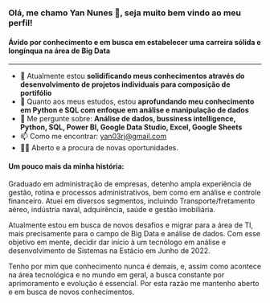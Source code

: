 ### Olá, me chamo Yan Nunes 👋, seja muito bem vindo ao meu perfil!

#### Ávido por conhecimento e em busca em estabelecer uma carreira sólida e longínqua na área de Big Data

---

* 🔭 Atualmente estou **solidificando meus conhecimentos através do desenvolvimento de projetos individuais para composição de portifólio**
* 🌱  Quanto aos meus estudos, estou **aprofundando meu conhecimento em Python e SQL com enfoque em análise e manipulação de dados**
* 💬 Me pergunte sobre: **Análise de dados, bussiness intelligence, Python, SQL, Power BI, Google Data Studio, Excel, Google Sheets**
* 📫 Como me encontrar: [yan03rj@gmail.com](mailto:yan03rj@gmail.com)
* :raising_hand_man: Aberto e a procura de novas oportunidades.

#### Um pouco mais da minha história:

Graduado em administração de empresas, detenho ampla experiência de gestão, rotina e processos administrativos, bem como em análise e controle financeiro. Atuei em diversos segmentos, incluindo Transporte/fretamento aéreo, indústria naval, adquirência, saúde e gestão imobiliária. 

Atualmente estou em busca de novos desafios e migrar para a área de TI, mais precisamente para o campo de Big Data e análise de dados. Com esse objetivo em mente, decidir dar início à um tecnólogo em análise e desenvolvimento de Sistemas na Estácio em Junho de 2022.

Tenho por mim que conhecimento nunca é demais, e, assim como acontece na área tecnológica e no mundo em geral, a busca constante por aprimoramento e evolução é essencial. Por esta razão me mantenho aberto e em busca de novos conhecimentos. 
